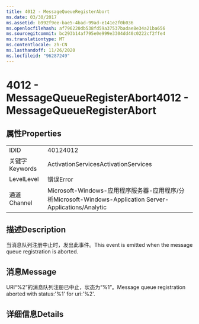 ```yaml
---
title: 4012 - MessageQueueRegisterAbort
ms.date: 03/30/2017
ms.assetid: b992f9ee-bae5-4bad-99ad-e141e2f0b036
ms.openlocfilehash: af796220db538fd59a37537badae8e34a21ba656
ms.sourcegitcommit: bc293b14af795e0e999e3304dd40c0222cf2ffe4
ms.translationtype: MT
ms.contentlocale: zh-CN
ms.lasthandoff: 11/26/2020
ms.locfileid: "96287249"
---
```

# <a name="4012---messagequeueregisterabort"></a><span data-ttu-id="d5b55-102">4012 - MessageQueueRegisterAbort</span><span class="sxs-lookup"><span data-stu-id="d5b55-102">4012 - MessageQueueRegisterAbort</span></span>

## <a name="properties"></a><span data-ttu-id="d5b55-103">属性</span><span class="sxs-lookup"><span data-stu-id="d5b55-103">Properties</span></span>  
  
|||  
|-|-|  
|<span data-ttu-id="d5b55-104">ID</span><span class="sxs-lookup"><span data-stu-id="d5b55-104">ID</span></span>|<span data-ttu-id="d5b55-105">4012</span><span class="sxs-lookup"><span data-stu-id="d5b55-105">4012</span></span>|  
|<span data-ttu-id="d5b55-106">关键字</span><span class="sxs-lookup"><span data-stu-id="d5b55-106">Keywords</span></span>|<span data-ttu-id="d5b55-107">ActivationServices</span><span class="sxs-lookup"><span data-stu-id="d5b55-107">ActivationServices</span></span>|  
|<span data-ttu-id="d5b55-108">Level</span><span class="sxs-lookup"><span data-stu-id="d5b55-108">Level</span></span>|<span data-ttu-id="d5b55-109">错误</span><span class="sxs-lookup"><span data-stu-id="d5b55-109">Error</span></span>|  
|<span data-ttu-id="d5b55-110">通道</span><span class="sxs-lookup"><span data-stu-id="d5b55-110">Channel</span></span>|<span data-ttu-id="d5b55-111">Microsoft-Windows-应用程序服务器-应用程序/分析</span><span class="sxs-lookup"><span data-stu-id="d5b55-111">Microsoft-Windows-Application Server-Applications/Analytic</span></span>|  
  
## <a name="description"></a><span data-ttu-id="d5b55-112">描述</span><span class="sxs-lookup"><span data-stu-id="d5b55-112">Description</span></span>  

 <span data-ttu-id="d5b55-113">当消息队列注册中止时，发出此事件。</span><span class="sxs-lookup"><span data-stu-id="d5b55-113">This event is emitted when the message queue registration is aborted.</span></span>  
  
## <a name="message"></a><span data-ttu-id="d5b55-114">消息</span><span class="sxs-lookup"><span data-stu-id="d5b55-114">Message</span></span>  

 <span data-ttu-id="d5b55-115">URI“%2”的消息队列注册已中止，状态为“%1”。</span><span class="sxs-lookup"><span data-stu-id="d5b55-115">Message queue registration aborted with status:'%1' for uri:'%2'.</span></span>  
  
## <a name="details"></a><span data-ttu-id="d5b55-116">详细信息</span><span class="sxs-lookup"><span data-stu-id="d5b55-116">Details</span></span>
